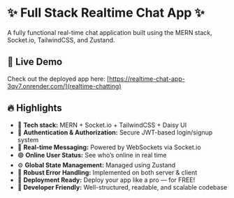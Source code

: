 # ✨ Full Stack Realtime Chat App ✨

A fully functional real-time chat application built using the MERN stack, Socket.io, TailwindCSS, and Zustand.

## 🚀 Live Demo

Check out the deployed app here: [https://realtime-chat-app-3qv7.onrender.com/](realtime-chatting)

## 🔥 Highlights

- 🌟 **Tech stack:** MERN + Socket.io + TailwindCSS + Daisy UI  
- 🔐 **Authentication & Authorization:** Secure JWT-based login/signup system  
- 💬 **Real-time Messaging:** Powered by WebSockets via Socket.io  
- 🟢 **Online User Status:** See who’s online in real time  
- ⚙️ **Global State Management:** Managed using Zustand  
- 🐞 **Robust Error Handling:** Implemented on both server & client  
- 🚀 **Deployment Ready:** Deploy your app like a pro — for FREE!  
- 🧰 **Developer Friendly:** Well-structured, readable, and scalable codebase